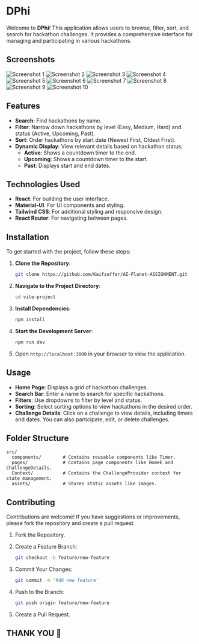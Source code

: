 # DPhi

Welcome to **DPhi**! This application allows users to browse, filter, sort, and search for hackathon challenges. It provides a comprehensive interface for managing and participating in various hackathons.

## Screenshots

![Screenshot 1](https://drive.google.com/uc?export=view&id=1ZlRwC-2WMdo6xNNJqq7_bAVn7Mil1o0i)
![Screenshot 2](https://drive.google.com/uc?export=view&id=1ffEPLxN9AtTxfuQpPnZjPDVjhxOrRWYD)
![Screenshot 3](https://drive.google.com/uc?export=view&id=1fGVUCCsNYPhuWaBryDkt0_41auI0h8EV)
![Screenshot 4](https://drive.google.com/uc?export=view&id=1mlSX1NZs3p58CQF01Laph2bPMzsCEmvV)
![Screenshot 5](https://drive.google.com/uc?export=view&id=1qyh5uECw-KntvohLYJLRIpr561Gnd4VB)
![Screenshot 6](https://drive.google.com/uc?export=view&id=1qyh5uECw-KntvohLYJLRIpr561Gnd4VB)
![Screenshot 7](https://drive.google.com/uc?export=view&id=1ONYlp0xDd0HpJ1dsdBVs-EDU8syUZbNJ)
![Screenshot 8](https://drive.google.com/uc?export=view&id=1MUH3TOKRePiWuYuund6AB7fdLLLjbLZ5)
![Screenshot 9](https://drive.google.com/uc?export=view&id=1fiGPWgzZowNUtH-CjBArDVrNscCqXZUE)
![Screenshot 10](https://drive.google.com/uc?export=view&id=19RrQAVqo1omc7MqKzIItrFx5a_H4dKzM)

## Features

- **Search**: Find hackathons by name.
- **Filter**: Narrow down hackathons by level (Easy, Medium, Hard) and status (Active, Upcoming, Past).
- **Sort**: Order hackathons by start date (Newest First, Oldest First).
- **Dynamic Display**: View relevant details based on hackathon status:
  - **Active**: Shows a countdown timer to the end.
  - **Upcoming**: Shows a countdown timer to the start.
  - **Past**: Displays start and end dates.

## Technologies Used

- **React**: For building the user interface.
- **Material-UI**: For UI components and styling.
- **Tailwind CSS**: For additional styling and responsive design.
- **React Router**: For navigating between pages.

## Installation

To get started with the project, follow these steps:

1. **Clone the Repository**:

   ```bash
   git clone https://github.com/Kaifzaffer/AI-Planet-ASSIGNMENT.git
   ```

2. **Navigate to the Project Directory**:

   ```bash
   cd vite-project
   ```

3. **Install Dependencies**:

   ```bash
   npm install
   ```

4. **Start the Development Server**:

   ```bash
   npm run dev
   ```

5. Open `http://localhost:3000` in your browser to view the application.

## Usage

- **Home Page**: Displays a grid of hackathon challenges.
- **Search Bar**: Enter a name to search for specific hackathons.
- **Filters**: Use dropdowns to filter by level and status.
- **Sorting**: Select sorting options to view hackathons in the desired order.
- **Challenge Details**: Click on a challenge to view details, including timers and dates. You can also participate, edit, or delete challenges.

## Folder Structure

```
src/
  components/        # Contains reusable components like Timer.
  pages/             # Contains page components like HomeE and ChallengeDetails.
  Context/           # Contains the ChallengeProvider context for state management.
  assets/            # Stores static assets like images.
```

## Contributing

Contributions are welcome! If you have suggestions or improvements, please fork the repository and create a pull request.

1. Fork the Repository.
2. Create a Feature Branch:

   ```bash
   git checkout -b feature/new-feature
   ```

3. Commit Your Changes:

   ```bash
   git commit -m 'Add new feature'
   ```

4. Push to the Branch:

   ```bash
   git push origin feature/new-feature
   ```

5. Create a Pull Request.

## THANK YOU 🙏
